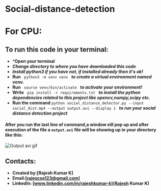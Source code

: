 # Social-distance-detection

# For CPU:

## To run this code in your terminal:
* ***Open your terminal**
* ***Change directory to where you have downloaded this code***
* ***Install python3 if you have not, if installed already then it's ok!***
* **Run**  `  python3 -m venv venv  ` ***to create a virtual environment named venv.***
* **Run**   `  source venv/bin/activate  ` 
***to activate your environment!***
* **Write**   `  pip install -r requirements.txt  ` 
***to install the python dependencies related to this project like opencv,numpy,scipy etc.***
* **Run the command** `python social_distance_detector.py --input social_dist.mp4 --output output.avi --display 1
` ***to run your social distance detection project***

#### After you run the last line of command,a window eill pop up and after execution of the file a `output.avi` file will be showing up in your directory like this:
![Output avi gif](https://github.com/Rajeshkumark26/Social-Distancing-Detector/blob/main/Social-distance-detection/ezgif.com-gif-maker.gif)


## Contacts:
* **Created by:[Rajesh Kumar K]**
* **Email:[rajescse123@gmail.com]**
* **LinkedIn: [www.linkedin.com/in/rajeshkumar-k](Rajesh Kumar K)**
